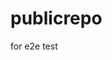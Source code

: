 # publicrepo
for e2e test






































































































































































































































































































































































































































































































































































































































































































































































































































